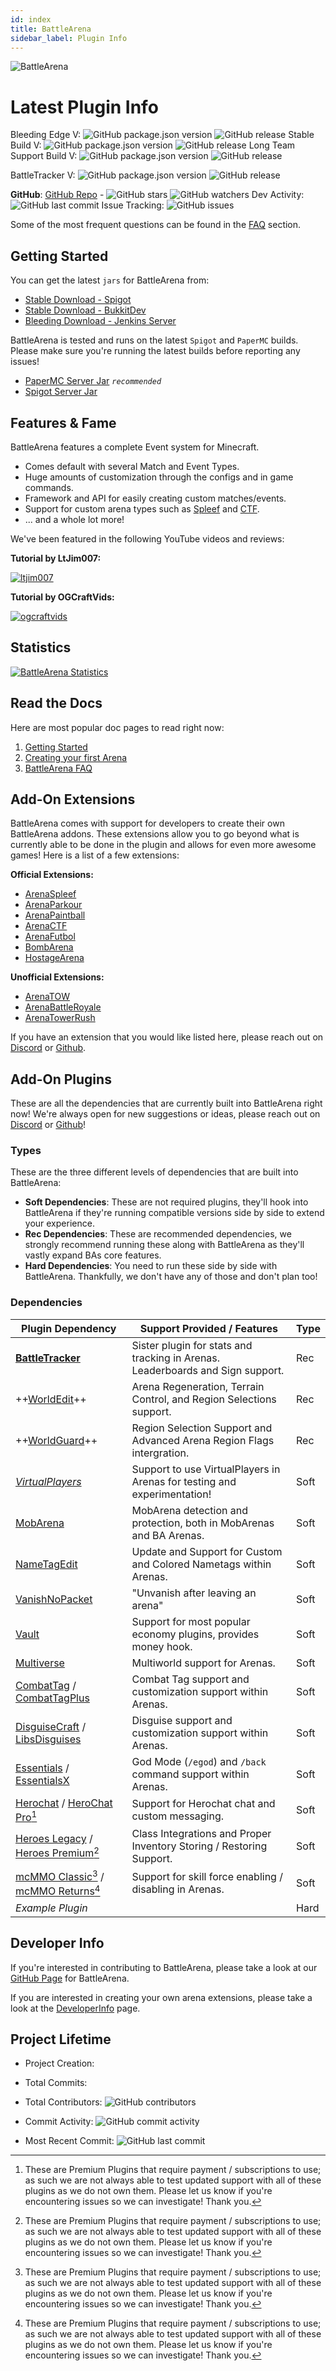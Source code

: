 ```yaml
---
id: index
title: BattleArena
sidebar_label: Plugin Info
---
```


![BattleArena](https://wiki.battleplugins.org/images/6/62/BATTLEARENA.png "BattleArena")

# Latest Plugin Info

Bleeding Edge V: ![GitHub package.json version](https://img.shields.io/github/package-json/v/battleplugins/battlearena.svg?style=flat-square) ![GitHub release](https://img.shields.io/github/release/battleplugins/battlearena.svg?style=flat-square) Stable Build V: ![GitHub package.json version](https://img.shields.io/github/package-json/v/battleplugins/battlearena.svg?style=flat-square) ![GitHub release](https://img.shields.io/github/release/battleplugins/battlearena.svg?style=flat-square) Long Team Support Build V: ![GitHub package.json version](https://img.shields.io/github/package-json/v/battleplugins/battlearena.svg?style=flat-square) ![GitHub release](https://img.shields.io/github/release/battleplugins/battlearena.svg?style=flat-square)

BattleTracker V: ![GitHub package.json version](https://img.shields.io/github/package-json/v/battleplugins/battletracker.svg?style=flat-square) ![GitHub release](https://img.shields.io/github/release/battleplugins/battlearena.svg?style=flat-square)

**GitHub**: [GitHub Repo](https://github.com/battleplugins/battlearena) - ![GitHub stars](https://img.shields.io/github/stars/battleplugins/battlearena.svg?style=social) ![GitHub watchers](https://img.shields.io/github/watchers/battleplugins/battlearena.svg?style=social) Dev Activity: ![GitHub last commit](https://img.shields.io/github/last-commit/battleplugins/battlearena.svg?style=flat-square) Issue Tracking: ![GitHub issues](https://img.shields.io/github/issues/battleplugins/battlearena.svg?style=flat-square)

Some of the most frequent questions can be found in the [FAQ](ba/faq.md) section.

## Getting Started

You can get the latest `jars` for BattleArena from:

-   [Stable Download - Spigot](https://www.spigotmc.org/resources/battle-arena.2164/)
-   [Stable Download - BukkitDev](https://dev.bukkit.org/projects/battlearena2)
-   [Bleeding Download - Jenkins Server](https://ci.battleplugins.org)

BattleArena is tested and runs on the latest `Spigot` and `PaperMC` builds. Please make sure you're running the latest builds before reporting any issues!

-   [PaperMC Server Jar](https://papermc.io/downloads) _`recommended`_
-   [Spigot Server Jar](https://www.spigotmc.org/wiki/spigot-installation)

## Features & Fame

BattleArena features a complete Event system for Minecraft.

-   Comes default with several Match and Event Types.
-   Huge amounts of customization through the configs and in game commands.
-   Framework and API for easily creating custom matches/events.
-   Support for custom arena types such as [Spleef](ext/ArenaSpleef/index.md) and [CTF](ext/ArenaCTF/index.md).
-   ... and a whole lot more!

We've been featured in the following YouTube videos and reviews:

**Tutorial by LtJim007:**

[![ltjim007](https://img.youtube.com/vi/dR0tmySt5ac/0.jpg)](https://www.youtube.com/watch?v=dR0tmySt5ac)

**Tutorial by OGCraftVids:**

[![ogcraftvids](https://img.youtube.com/vi/m6E-q_w7tOM/0.jpg)](https://www.youtube.com/watch?v=m6E-q_w7tOM)

## Statistics

[![BattleArena Statistics](https://bstats.org/signatures/bukkit/BattleArena.svg)](https://bstats.org/plugin/bukkit/BattleArena)

## Read the Docs

Here are most popular doc pages to read right now:

1.  [Getting Started](ba/getting-started.md)
2.  [Creating your first Arena](ba/arenas/simple.md)
3.  [BattleArena FAQ](ba/faq.md)

## Add-On Extensions

BattleArena comes with support for developers to create their own BattleArena addons. These extensions allow you to go beyond what is currently able to be done in the plugin and allows for even more awesome games! Here is a list of a few extensions:

**Official Extensions:**

-   [ArenaSpleef](ext/ArenaSpleef/index.md)
-   [ArenaParkour](ext/ArenaParkour/index.md)
-   [ArenaPaintball](ext/ArenaPaintball/index.md)
-   [ArenaCTF](ext/ArenaCTF/index.md)
-   [ArenaFutbol](https://dev.bukkit.org/projects/arenafutbol)
-   [BombArena](https://dev.bukkit.org/projects/bombarena)
-   [HostageArena](https://dev.bukkit.org/projects/hostagearena)

**Unofficial Extensions:**

-   [ArenaTOW](https://www.spigotmc.org/resources/27337/)
-   [ArenaBattleRoyale](https://www.spigotmc.org/resources/65557/)
-   [ArenaTowerRush](https://github.com/RednedEpic/ArenaTowerRush)

If you have an extension that you would like listed here, please reach out on [Discord](https://discord.gg/tMVPVJf) or [Github](https://github.com/BattlePlugins).

## Add-On Plugins

These are all the dependencies that are currently built into BattleArena right now! We're always open for new suggestions or ideas, please reach out on [Discord](https://discord.gg/tMVPVJf) or [Github](https://github.com/BattlePlugins/BattleArena/issues/new)!

### Types

These are the three different levels of dependencies that are built into BattleArena:

-   **Soft Dependencies**: These are not required plugins, they'll hook into BattleArena if they're running compatible versions side by side to extend your experience.
-   **Rec Dependencies**: These are recommended dependencies, we strongly recommend running these along with BattleArena as they'll vastly expand BAs core features.
-   **Hard Dependencies**: You need to run these side by side with BattleArena. Thankfully, we don't have any of those and don't plan too!

### Dependencies

| Plugin Dependency                                                                                                         | Support Provided / Features                                                    | Type |
| ------------------------------------------------------------------------------------------------------------------------- | ------------------------------------------------------------------------------ | ---- |
| **[BattleTracker](https://www.spigotmc.org/resources/2165/)**                                                                 | Sister plugin for stats and tracking in Arenas. Leaderboards and Sign support. | Rec  |
| ++[WorldEdit](https://dev.bukkit.org/projects/worldedit)++                                                                    | Arena Regeneration, Terrain Control, and Region Selections support.            | Rec |
| ++[WorldGuard](https://dev.bukkit.org/projects/worldguard)++                                                                  | Region Selection Support and Advanced Arena Region Flags intergration.         | Rec |
| _[VirtualPlayers](https://dev.bukkit.org/projects/virtualplayers2)_                                                         | Support to use VirtualPlayers in Arenas for testing and experimentation!       | Soft |
| [MobArena](https://www.spigotmc.org/resources/34110/)                                                                     | MobArena detection and protection, both in MobArenas and BA Arenas.            | Soft |
| [NameTagEdit](https://www.spigotmc.org/resources/3836/)                                                                   | Update and Support for Custom and Colored Nametags within Arenas.              | Soft |
| [VanishNoPacket](https://dev.bukkit.org/projects/vanish)                                                                  | "Unvanish after leaving an arena"                                              | Soft |
| [Vault](https://www.spigotmc.org/resources/34315/)                                                                        | Support for most popular economy plugins, provides money hook.                 | Soft |
| [Multiverse](https://dev.bukkit.org/projects/multiverse-core)                                                             | Multiworld support for Arenas.                                                 | Soft |
| [CombatTag](https://dev.bukkit.org/projects/combat-tag) / [CombatTagPlus](https://www.spigotmc.org/resources/4775/)       | Combat Tag support and customization support within Arenas.                    | Soft |
| [DisguiseCraft](https://dev.bukkit.org/projects/disguisecraft) / [LibsDisguises](https://www.spigotmc.org/resources/202/) | Disguise support and customization support within Arenas.                      | Soft |
| [Essentials](https://dev.bukkit.org/projects/essentials) / [EssentialsX](https://www.spigotmc.org/resources/9089/)        | God Mode (`/egod`) and `/back` command support within Arenas.                  | Soft |
| [Herochat](https://dev.bukkit.org/projects/herochat) / [HeroChat Pro](https://www.spigotmc.org/resources/34305/)[^Premium-Plugin] | Support for Herochat chat and custom messaging.                                | Soft |
| [Heroes Legacy](https://www.spigotmc.org/resources/305/) / [Heroes Premium](https://www.spigotmc.org/resources/24734/)[^Premium-Plugin] | Class Integrations and Proper Inventory Storing / Restoring Support.           | Soft |
| [mcMMO Classic](https://www.spigotmc.org/resources/2445/)[^Premium-Plugin] / [mcMMO Returns](https://www.spigotmc.org/resources/64348/)[^Premium-Plugin] | Support for skill force enabling / disabling in Arenas.                        | Soft |
| _Example Plugin_                                                                                                          |                                                                                | Hard |

[^Premium-Plugin]: These are Premium Plugins that require payment / subscriptions to use; as such we are not always able to test updated support with all of these plugins as we do not own them. Please let us know if you're encountering issues so we can investigate! Thank you.

## Developer Info

If you're interested in contributing to BattleArena, please take a look at our [GitHub Page](https://github.com/BattlePlugins/BattleArena) for BattleArena.

If you are interested in creating your own arena extensions, please take a look at the [DeveloperInfo](dev/index.md) page.

## Project Lifetime

-   Project Creation:

-   Total Commits:

-   Total Contributors: ![GitHub contributors](https://img.shields.io/github/contributors/battleplugins/battlearena.svg?style=flat-square)

-   Commit Activity: ![GitHub commit activity](https://img.shields.io/github/commit-activity/y/battleplugins/battlearena.svg?style=flat-square)

-   Most Recent Commit: ![GitHub last commit](https://img.shields.io/github/last-commit/battleplugins/battlearena.svg?style=flat-square)
